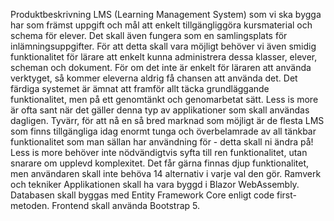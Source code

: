 Produktbeskrivning
LMS (Learning Management System) som vi ska bygga har som främst uppgift och mål att enkelt tillgängliggöra kursmaterial och schema för elever. Det skall även fungera som en samlingsplats för inlämningsuppgifter. För att detta skall vara möjligt behöver vi även smidig funktionalitet för lärare att enkelt kunna administrera dessa klasser, elever, scheman och dokument. För om det inte är enkelt för läraren att använda verktyget, så kommer eleverna aldrig få chansen att använda det.
Det färdiga systemet är ämnat att framför allt täcka grundläggande funktionalitet, men på ett genomtänkt och genomarbetat sätt. Less is more är ofta sant när det gäller denna typ av applikationer som skall användas dagligen. Tyvärr, för att nå en så bred marknad som möjligt är de flesta LMS som finns tillgängliga idag enormt tunga och överbelamrade av all tänkbar funktionalitet som man sällan har användning för - detta skall ni ändra på! Less is more behöver inte nödvändigtvis syfta till ren funktionalitet, utan snarare om upplevd komplexitet. Det får gärna finnas djup funktionalitet, men användaren skall inte behöva 14 alternativ i varje val den gör.
Ramverk och tekniker
Applikationen skall ha vara byggd i Blazor WebAssembly. Databasen skall byggas med Entity Framework Core enligt code first-metoden. Frontend skall använda Bootstrap 5.
